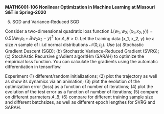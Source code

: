 <b>MATH6001-106 Nonlinear Optimization in Machine Learning at Missouri S&T in Spring-2020</b>

5. SGD and Variance-Reduced SGD

Consider a two-dimensional quadratic loss function $L(w_1, w_2; (x_1, x_2, y)) = 0.5(Aw_1x_1+Bw_2x_2-y)^2$ for $A, B>0$. Let the training data (x_1, x_2, y) be a size $n$ sample of i.i.d normal distributions $\mathcal{N}(0, I_3)$. Use (a) Stochastic Gradient Descent (SGD); (b) Stochastic Variance-Reduced Gradient (SVRG); (c) StochAstic Recursive grAdient algoritHm (SARAH) to optimize the empirical loss function. You can calculate the gradients using the automatic differentiation in tensorflow.

Experiment (1) different/random initializations; (2) plot the trajectory as well as show its dynamics via an animation; (3) plot the evolution of the optimization error (loss) as a function of number of iterations; (4) plot the evolution of the test error as a function of number of iterations; (5) compare on different parmeters $A, B$; (6) compare for different training sample size and different batchsizes, as well as different epoch lengthes for SVRG and SARAH.

